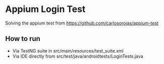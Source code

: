 # Appium Login Test

Solving the appium test from https://github.com/carlosorojas/appium-test

## How to run

* Via TestNG suite in src/main/resources/test_suite.xml
* Via IDE directly from src/test/java/androidtests/LoginTests.java
